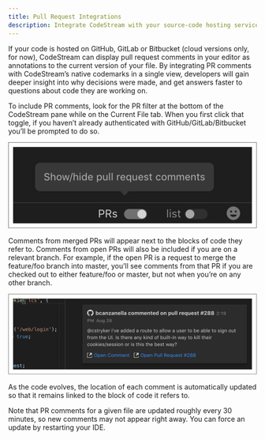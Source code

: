 ```yaml
---
title: Pull Request Integrations
description: Integrate CodeStream with your source-code hosting service's pull request workflow
---
```


If your code is hosted on GitHub, GitLab or Bitbucket (cloud versions only, for
now), CodeStream can display pull request comments in your editor as annotations
to the current version of your file. By integrating PR comments with
CodeStream’s native codemarks in a single view, developers will gain deeper
insight into why decisions were made, and get answers faster to questions about
code they are working on.

To include PR comments, look for the PR filter at the bottom of the CodeStream
pane while on the Current File tab. When you first click that toggle, if you
haven’t already authenticated with GitHub/GitLab/Bitbucket you’ll be prompted to
do so.

![PR Filter](../assets/images/PRfilter.png)

Comments from merged PRs will appear next to the blocks of code they refer to.
Comments from open PRs will also be included if you are on a relevant branch.
For example, if the open PR is a request to merge the feature/foo branch into
master, you’ll see comments from that PR if you are checked out to either
feature/foo or master, but not when you’re on any other branch.

![PR Display](../assets/images/PRSpatial.png)

As the code evolves, the location of each comment is automatically updated so
that it remains linked to the block of code it refers to.

Note that PR comments for a given file are updated roughly every 30 minutes, so
new comments may not appear right away. You can force an update by restarting
your IDE.
